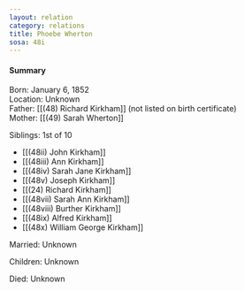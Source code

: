 ```yaml
---
layout: relation
category: relations
title: Phoebe Wherton
sosa: 48i
---
```


#### Summary

Born: January 6, 1852
<br>Location: Unknown
<br>Father: [[(48) Richard Kirkham]] (not listed on birth certificate)
<br>Mother: [[(49) Sarah Wherton]]

Siblings: 1st of 10

* [[(48ii) John Kirkham]]
* [[(48iii) Ann Kirkham]]
* [[(48iv) Sarah Jane Kirkham]]
* [[(48v) Joseph Kirkham]]
* [[(24) Richard Kirkham]]
* [[(48vii) Sarah Ann Kirkham]]
* [[(48viii) Burther Kirkham]]
* [[(48ix) Alfred Kirkham]]
* [[(48x) William George Kirkham]]

Married: Unknown

Children: Unknown

Died: Unknown

<br>
